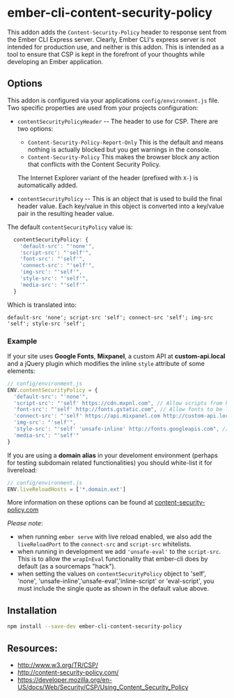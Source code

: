 # ember-cli-content-security-policy

This addon adds the `Content-Security-Policy` header to response sent from the Ember CLI Express server.
Clearly, Ember CLI's express server is not intended for production use, and neither is this addon. This is intended as a
tool to ensure that CSP is kept in the forefront of your thoughts while developing an Ember application.

## Options

This addon is configured via your applications `config/environment.js` file. Two specific properties are
used from your projects configuration:

* `contentSecurityPolicyHeader` -- The header to use for CSP. There are two options:
  - `Content-Security-Policy-Report-Only` This is the default and means nothing is actually blocked but you get warnings in the console.
  - `Content-Security-Policy` This makes the browser block any action that conflicts with the Content Security Policy.

  The Internet Explorer variant of the header (prefixed with `X-`) is automatically added.
* `contentSecurityPolicy` -- This is an object that is used to build the final header value. Each key/value
  in this object is converted into a key/value pair in the resulting header value.

The default `contentSecurityPolicy` value is:

```javascript
  contentSecurityPolicy: {
    'default-src': "'none'",
    'script-src': "'self'",
    'font-src': "'self'",
    'connect-src': "'self'",
    'img-src': "'self'",
    'style-src': "'self'",
    'media-src': "'self'"
  }
```

Which is translated into:

```
default-src 'none'; script-src 'self'; connect-src 'self'; img-src 'self'; style-src 'self';
```

### Example

If your site uses **Google Fonts**, **Mixpanel**, a custom API at **custom-api.local** and a jQuery plugin which modifies the inline `style` attribute of some elements:

```javascript
// config/environment.js
ENV.contentSecurityPolicy = {
  'default-src': "'none'",
  'script-src': "'self' https://cdn.mxpnl.com", // Allow scripts from https://cdn.mxpnl.com
  'font-src': "'self' http://fonts.gstatic.com", // Allow fonts to be loaded from http://fonts.gstatic.com
  'connect-src': "'self' https://api.mixpanel.com http://custom-api.local", // Allow data (ajax/websocket) from api.mixpanel.com and custom-api.local
  'img-src': "'self'",
  'style-src': "'self' 'unsafe-inline' http://fonts.googleapis.com", // Allow inline styles and loaded CSS from http://fonts.googleapis.com
  'media-src': "'self'"
}
```

If you are using a **domain alias** in your develoment environment (perhaps for testing subdomain related functionalities) you should white-list it for livereload:
```javascript
// config/environment.js
ENV.liveReloadHosts = ['*.domain.ext']
```

More information on these options can be found at [content-security-policy.com](http://content-security-policy.com/)

*Please note*:
+ when running `ember serve` with live reload enabled, we also add the `liveReloadPort` to
the `connect-src` and `script-src` whitelists.
+ when running in development we add `'unsafe-eval'` to the `script-src`. This is to allow the `wrapInEval`
functionality that ember-cli does by default (as a sourcemaps "hack").
+ when setting the values on `contentSecurityPolicy` object to 'self', 'none', 'unsafe-inline','unsafe-eval','inline-script' or 'eval-script', you must include the single quote as shown in the default value above.

## Installation

```bash
npm install --save-dev ember-cli-content-security-policy
```

## Resources:

* http://www.w3.org/TR/CSP/
* http://content-security-policy.com/
* https://developer.mozilla.org/en-US/docs/Web/Security/CSP/Using_Content_Security_Policy

